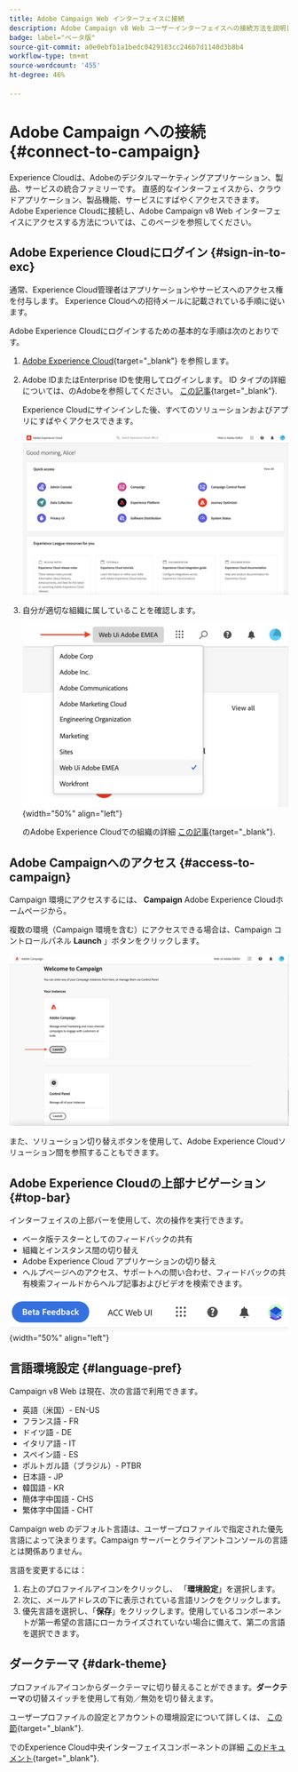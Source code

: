 ```yaml
---
title: Adobe Campaign Web インターフェイスに接続
description: Adobe Campaign v8 Web ユーザーインターフェイスへの接続方法を説明します
badge: label="ベータ版"
source-git-commit: a0e0ebfb1a1bedc0429183cc246b7d1140d3b8b4
workflow-type: tm+mt
source-wordcount: '455'
ht-degree: 46%

---
```


# Adobe Campaign への接続 {#connect-to-campaign}

Experience Cloudは、Adobeのデジタルマーケティングアプリケーション、製品、サービスの統合ファミリーです。 直感的なインターフェイスから、クラウドアプリケーション、製品機能、サービスにすばやくアクセスできます。 Adobe Experience Cloudに接続し、Adobe Campaign v8 Web インターフェイスにアクセスする方法については、このページを参照してください。

## Adobe Experience Cloudにログイン {#sign-in-to-exc}

通常、Experience Cloud管理者はアプリケーションやサービスへのアクセス権を付与します。 Experience Cloudへの招待メールに記載されている手順に従います。

Adobe Experience Cloudにログインするための基本的な手順は次のとおりです。

1. [Adobe Experience Cloud](https://experience.adobe.com/){target="_blank"} を参照します。

1. Adobe IDまたはEnterprise IDを使用してログインします。 ID タイプの詳細については、のAdobeを参照してください。 [この記事](https://helpx.adobe.com/jp/enterprise/using/identity.html){target="_blank"}.

   Experience Cloudにサインインした後、すべてのソリューションおよびアプリにすばやくアクセスできます。

   ![](assets/exc-home.png)

1. 自分が適切な組織に属していることを確認します。

   ![](assets/exc-orgs.png){width="50%" align="left"}

   のAdobe Experience Cloudでの組織の詳細 [この記事](https://experienceleague.adobe.com/docs/core-services/interface/administration/organizations.html?lang=ja){target="_blank"}.


## Adobe Campaignへのアクセス {#access-to-campaign}

Campaign 環境にアクセスするには、 **Campaign** Adobe Experience Cloudホームページから。


複数の環境（Campaign 環境を含む）にアクセスできる場合は、Campaign コントロールパネル **Launch** 」ボタンをクリックします。

![](assets/launch-campaign.png)

また、ソリューション切り替えボタンを使用して、Adobe Experience Cloudソリューション間を参照することもできます。


## Adobe Experience Cloudの上部ナビゲーション {#top-bar}

インターフェイスの上部バーを使用して、次の操作を実行できます。

* ベータ版テスターとしてのフィードバックの共有
* 組織とインスタンス間の切り替え
* Adobe Experience Cloud アプリケーションの切り替え
* ヘルプページへのアクセス、サポートへの問い合わせ、フィードバックの共有検索フィールドからヘルプ記事およびビデオを検索できます。

![](assets/unified-shell.png){width="50%" align="left"}


## 言語環境設定 {#language-pref}

Campaign v8 Web は現在、次の言語で利用できます。

* 英語（米国）- EN-US
* フランス語 - FR
* ドイツ語 - DE
* イタリア語 - IT
* スペイン語 - ES
* ポルトガル語（ブラジル）- PTBR
* 日本語 - JP
* 韓国語 - KR
* 簡体字中国語 - CHS
* 繁体字中国語 - CHT


Campaign web のデフォルト言語は、ユーザープロファイルで指定された優先言語によって決まります。Campaign サーバーとクライアントコンソールの言語とは関係ありません。

言語を変更するには：

1. 右上のプロファイルアイコンをクリックし、 「**環境設定**」を選択します。
1. 次に、メールアドレスの下に表示されている言語リンクをクリックします。
1. 優先言語を選択し、「**保存**」をクリックします。使用しているコンポーネントが第一希望の言語にローカライズされていない場合に備えて、第二の言語を選択できます。

## ダークテーマ {#dark-theme}

プロファイルアイコンからダークテーマに切り替えることができます。**ダークテーマ**&#x200B;の切替スイッチを使用して有効／無効を切り替えます。

ユーザープロファイルの設定とアカウントの環境設定について詳しくは、 [この節](https://experienceleague.adobe.com/docs/core-services/interface/experience-cloud.html#preferences){target="_blank"}.

でのExperience Cloud中央インターフェイスコンポーネントの詳細 [このドキュメント](https://experienceleague.adobe.com/docs/core-services/interface/experience-cloud.html){target="_blank"}.

